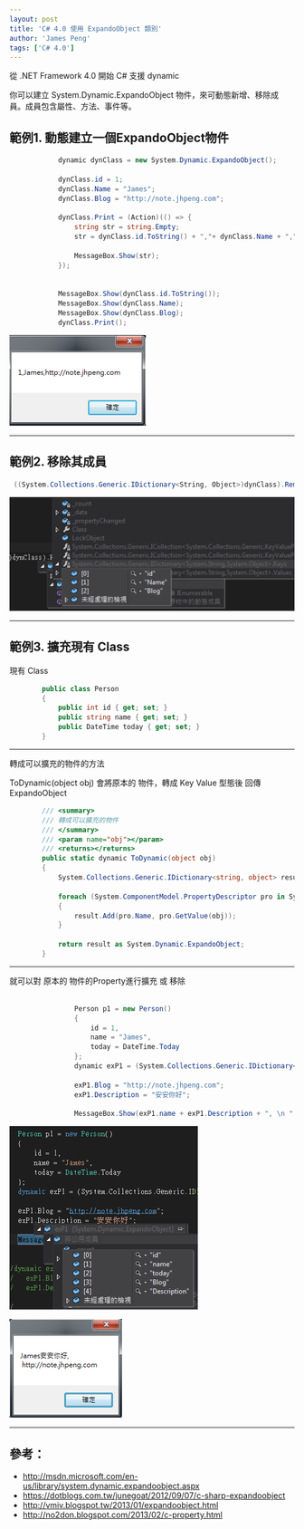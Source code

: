 ```yaml
---
layout: post
title: 'C# 4.0 使用 ExpandoObject 類別'
author: 'James Peng'
tags: ['C# 4.0']
---
```


從 .NET Framework 4.0 開始 C# 支援 dynamic


你可以建立 System.Dynamic.ExpandoObject 物件，來可動態新增、移除成員。成員包含屬性、方法、事件等。



## 範例1. 動態建立一個ExpandoObject物件 ##

~~~csharp
            dynamic dynClass = new System.Dynamic.ExpandoObject();

            dynClass.id = 1;
            dynClass.Name = "James";
            dynClass.Blog = "http://note.jhpeng.com";

            dynClass.Print = (Action)(() => {
                string str = string.Empty;
                str = dynClass.id.ToString() + ","+ dynClass.Name + ","+ dynClass.Blog;

                MessageBox.Show(str);
            });


            MessageBox.Show(dynClass.id.ToString());
            MessageBox.Show(dynClass.Name);
            MessageBox.Show(dynClass.Blog);            
            dynClass.Print();
~~~

![](..\images\2016-04-11-CSharp_ExpandoObject\N6Fq2nW.png)


----------


## 範例2. 移除其成員 ##

~~~csharp
 ((System.Collections.Generic.IDictionary<String, Object>)dynClass).Remove("Print");
~~~

![](..\images\2016-04-11-CSharp_ExpandoObject\NlLsxhZ.png)


----------


## 範例3. 擴充現有 Class ##

現有 Class

~~~csharp
        public class Person
        {
            public int id { get; set; }
            public string name { get; set; }
            public DateTime today { get; set; }
        }
~~~


----------

轉成可以擴充的物件的方法

ToDynamic(object obj) 會將原本的 物件，轉成 Key Value 型態後 回傳 ExpandoObject

~~~csharp
        /// <summary>
        /// 轉成可以擴充的物件
        /// </summary>
        /// <param name="obj"></param>
        /// <returns></returns>
        public static dynamic ToDynamic(object obj)
        {
            System.Collections.Generic.IDictionary<string, object> result = new System.Dynamic.ExpandoObject();

            foreach (System.ComponentModel.PropertyDescriptor pro in System.ComponentModel.TypeDescriptor.GetProperties(obj.GetType()))
            {
                result.Add(pro.Name, pro.GetValue(obj));
            }

            return result as System.Dynamic.ExpandoObject;
        }
~~~


----------


就可以對 原本的 物件的Property進行擴充 或 移除


~~~csharp

                Person p1 = new Person()
                {
                    id = 1,
                    name = "James",
                    today = DateTime.Today
                };
                dynamic exP1 = (System.Collections.Generic.IDictionary<string, object>)ToDynamic(p1);
               
                exP1.Blog = "http://note.jhpeng.com";
                exP1.Description = "安安你好";

                MessageBox.Show(exP1.name + exP1.Description + ", \n " + exP1.Blog);
~~~


![](..\images\2016-04-11-CSharp_ExpandoObject\itwisSr.png)

![](..\images\2016-04-11-CSharp_ExpandoObject\Jh22mdm.png)

----------


## 參考： ##

- http://msdn.microsoft.com/en-us/library/system.dynamic.expandoobject.aspx
- https://dotblogs.com.tw/junegoat/2012/09/07/c-sharp-expandoobject
- http://vmiv.blogspot.tw/2013/01/expandoobject.html
- http://no2don.blogspot.com/2013/02/c-property.html
